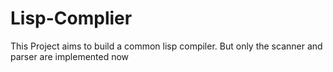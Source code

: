 # Lisp-Complier
This Project aims to build a common lisp compiler. But only the scanner and parser are implemented now
